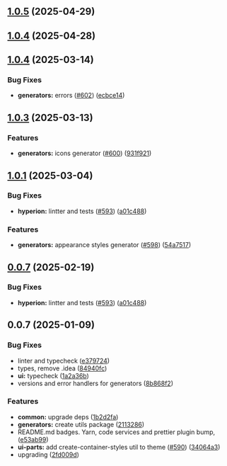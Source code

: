 

## [1.0.5](https://github.com/atls/hyperion/compare/@atls-ui-generators/utils@1.0.4...@atls-ui-generators/utils@1.0.5) (2025-04-29)






## [1.0.4](https://github.com/atls/hyperion/compare/@atls-ui-generators/utils@1.0.4...@atls-ui-generators/utils@1.0.4) (2025-04-28)






## [1.0.4](https://github.com/atls/hyperion/compare/@atls-ui-generators/utils@1.0.3...@atls-ui-generators/utils@1.0.4) (2025-03-14)


### Bug Fixes


* **generators:** errors ([#602](https://github.com/atls/hyperion/issues/602)) ([ecbce14](https://github.com/atls/hyperion/commit/ecbce14ed6be459b40c17e089547bf921e1bf7ed))





## [1.0.3](https://github.com/atls/hyperion/compare/@atls-ui-generators/utils@1.0.1...@atls-ui-generators/utils@1.0.3) (2025-03-13)


### Features


* **generators:** icons generator ([#600](https://github.com/atls/hyperion/issues/600)) ([931f921](https://github.com/atls/hyperion/commit/931f921489d382f9a4e0a37c39d6082ed131f3f9))





## [1.0.1](https://github.com/atls/hyperion/compare/@atls-ui-generators/utils@0.0.7...@atls-ui-generators/utils@1.0.1) (2025-03-04)


### Bug Fixes


* **hyperion:** lintter and tests ([#593](https://github.com/atls/hyperion/issues/593)) ([a01c488](https://github.com/atls/hyperion/commit/a01c488064d6386f754aafd2eecb28a19396635e))

### Features


* **generators:** appearance styles generator ([#598](https://github.com/atls/hyperion/issues/598)) ([54a7517](https://github.com/atls/hyperion/commit/54a7517fa1373ed9de24fd83d5e2a856d65df23f))





## [0.0.7](https://github.com/atls/hyperion/compare/@atls-ui-generators/utils@0.0.7...@atls-ui-generators/utils@0.0.7) (2025-02-19)


### Bug Fixes


* **hyperion:** lintter and tests ([#593](https://github.com/atls/hyperion/issues/593)) ([a01c488](https://github.com/atls/hyperion/commit/a01c488064d6386f754aafd2eecb28a19396635e))





## 0.0.7 (2025-01-09)


### Bug Fixes


* linter and typecheck ([e379724](https://github.com/atls/hyperion/commit/e379724b7dbf3c8cba2b0b94647239b0b37c5fb8))
* types, remove .idea ([84940fc](https://github.com/atls/hyperion/commit/84940fcda85eeb1c64d314eec482f19bc191a6a0))
* **ui:** typecheck ([1a2a36b](https://github.com/atls/hyperion/commit/1a2a36b8baeececd0b929dcdb94da3d38ae8ad1e))
* versions and error handlers for generators ([8b868f2](https://github.com/atls/hyperion/commit/8b868f2f1ec28f2f4ca71ab8c5f1e958fef0533f))

### Features


* **common:** upgrade deps ([1b2d2fa](https://github.com/atls/hyperion/commit/1b2d2fac134ec0c834b9410dcf783d2a80278691))
* **generators:** create utils package ([2113286](https://github.com/atls/hyperion/commit/2113286ab42b22e02ea216359ea4ab5d01626502))
* README.md badges. Yarn, code services and prettier plugin bump, ([e53ab99](https://github.com/atls/hyperion/commit/e53ab99652123c14ac8ae844078a5fc9c4e98be2))
* **ui-parts:** add create-container-styles util to theme ([#590](https://github.com/atls/hyperion/issues/590)) ([34064a3](https://github.com/atls/hyperion/commit/34064a384192b781fd6d667857f568d4f42228a4))
* upgrading ([2fd009d](https://github.com/atls/hyperion/commit/2fd009d9b9fcf0440e865f48ad8571adda170de6))


